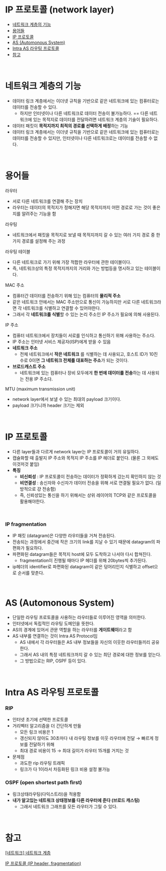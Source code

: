 # IP 프로토콜 (network layer)
- [네트워크 계층의 기능](#네트워크-계층의-기능)
- [용어들](#용어들)
- [IP 프로토콜](#ip-프로토콜)
- [AS (Automonous System)](#as-automonous-system)
- [Intra AS 라우팅 프로토콜](#intra-as-라우팅-프로토콜)
- [참고](#참고)

</br>

# 네트워크 계층의 기능

- 데이터 링크 계층에서는 이더넷 규칙을  기반으로 같은 네트워크에 있는 컴퓨터로는 데이터를 전송할 수 있다.
    - 하지만 인터넷이나 다른 네트워크로 데이터 전송이 불가능하다. == 다른 네트워크에 있는 목적지로 데이터를 전달하려면 네트워크 계층의 기술이 필요하다.
- 데이터 패킷이 **목적지까지 최적의 경로를 선택하게 배정**하는 기능
- 데이터 링크 계층에서는 이더넷 규칙을 기반으로 같은 네트워크에 있는 컴퓨터로는 데이터를 전송할 수 있지만, 인터넷이나 다른 네트워크로는 데이터를 전송할 수 없다.

</br>

# 용어들

라우터

- 서로 다른 네트워크를 연결해 주는 장치
- 라우터는 데이터의 목적지가 정해지면 해당 목적지까지 어떤 경로로 가는 것이 좋은지를 알려주는 기능을 함

라우팅

- 네트워크에서 패킷을 목적지로 보낼 때 목적지까지 갈 수 있는 여러 가지 경로 중 한 가지 경로를 설정해 주는 과정

라우팅 테이블

- 다른 네트워크로 가기 위해 가장 적합한 라우터에 관한 테이블이다.
- 즉, 네트워크상의 특정 목적지까지의 거리와 가는 방법등을 명시하고 있는 테이블이다.

MAC 주소

- 컴퓨터간 데이터를 전송하기 위해 있는 컴퓨터의 **물리적 주소**
- 같은 네트워크 안에서는 MAC 주소만으로 통신이 가능하지만 서로 다른 네트워크라면 각 네트워크를 식별하고 연결할 수 있어야한다.
- 그래서 각 **네트워크를 식별**할 수 있는 논리 주소인 IP 주소가 필요에 의해 사용된다.

IP 주소

- 컴퓨터 네트워크에서 장치들이 서로를 인식하고 통신하기 위해 사용하는 주소다.
- IP 주소는 인터넷 서비스 제공자(ISP)에게 받을 수 있음
- **네트워크 주소**
    - 전체 네트워크에서 **작은 네트워크**
    를 식별하는 데 사용되고, 호스트 ID가 10진수로 0이면 **그 네트워크 전체를 대표하는 주소**가 되는 것이다.
- **브로드캐스트 주소**
    - 네트워크에 있는 컴퓨터나 장비 모두에게 **한 번에 데이터를 전송**하는 데 사용되는 전용 IP 주소다.

MTU (maximum transmission unit)

- network layer에서 보낼 수 있는 최대의 payload 크기이다.
- payload 크기니까 header 크기는 제외

</br>

# IP 프로토콜

- 다른 layer들과 다르게 network layer는 IP 프로토콜이 거의 유일하다.
- 캡슐화할 때 출발지 IP 주소와 목적지 IP 주소를 IP 헤더로 붙인다. (물론 그 외에도 이것저것 붙임)
- **특징**
    - **비신뢰성** : IP 프로토콜이 전송하는 데이터가 정확하게 갔는지 확인하지 않는 것
    - **비연결성** : 송신자와 수신자가 데이터 전송을 위해 서로 연결될 필요가 없다. (일방적으로 걍 전송함)
    - 즉, 신뢰성있는 통신을 하기 위해서는 상위 레이어의 TCP와 같은 프로토콜을 활용해야한다.

</br>

### IP fragmentation

- IP 패킷 (datagram)은 다양한 라우터들을 거쳐 전송된다.
- 전송되는 과정에서 중간에 작은 크기의 link를 지날 수 있기 때문에 datagram의 파편화가 필요하다.
- 파편화된 datagram들은 목적지 host에 모두 도착하고 나서야 다시 합쳐진다.
    - fragmentation이 진행될 때마다 IP 헤더를 위해 20bytes씩 추가된다.
- ip헤더의 identifier로 파편화된 datagram이 같은 덩어리인지 식별하고 offset으로 순서를 맞춘다.


</br>


# AS (Automonous System)

- 단일한 라우팅 프로토콜을 사용하는 라우터들로 이루어진 영역을 의미한다.
- 인터넷에서 독립적인 라우팅 도메인을 뜻한다.
- AS의 경계에 있어서 관문 역할을 하는 라우터를 **게이트웨이**라고 함
- AS 내부를 연결하는 것이 Intra AS Protocol임
    - AS 내에서 각 라우터들은 AS 내부 정보들을 자신의 이웃한 라우터들끼리 공유한다.
    - 그래서 AS 내의 특정 네트워크까지 갈 수 있는 최단 경로에 대한 정보를 얻는다.
    - 그 방법으로는 RIP, OSPF 등이 있다.

</br>

# Intra AS 라우팅 프로토콜

### RIP

- 인터넷 초기에 선택한 프로토콜
- 거리벡터 알고리즘을 더 간단하게 만듦
    - 모든 링크 비용은 1
    - 갱신되지 않아도 30초마다 내 라우팅 정보를 이웃 라우터에 전달 → 빠르게 정보를 전달하기 위해
    - 최대 경로 비용이 15 → 최대 길이가 라우터 15개를 거치는 것
- 문제점
    - 과도한 rip 라우팅 트래픽
    - 링크가 다 1이라서 차등화된 링크 비용 설정 불가능

### OSPF (open shortest path first)

- 링크상태라우팅(다익스트라)을 적용함
- **내가 알고있는 네트워크 상태정보를 다른 라우터에 준다 (브로드 캐스팅)**
    - 그래서 네트워크 그래프를 모든 라우터가 그릴 수 있다.

</br>

# 참고
[[네트워크] 네트워크 계층](https://velog.io/@gndan4/%EB%84%A4%ED%8A%B8%EC%9B%8C%ED%81%AC-%EB%84%A4%ED%8A%B8%EC%9B%8C%ED%81%AC-%EA%B3%84%EC%B8%B5)

[IP 프로토콜 (IP header, fragmentation)](https://ddongwon.tistory.com/89)